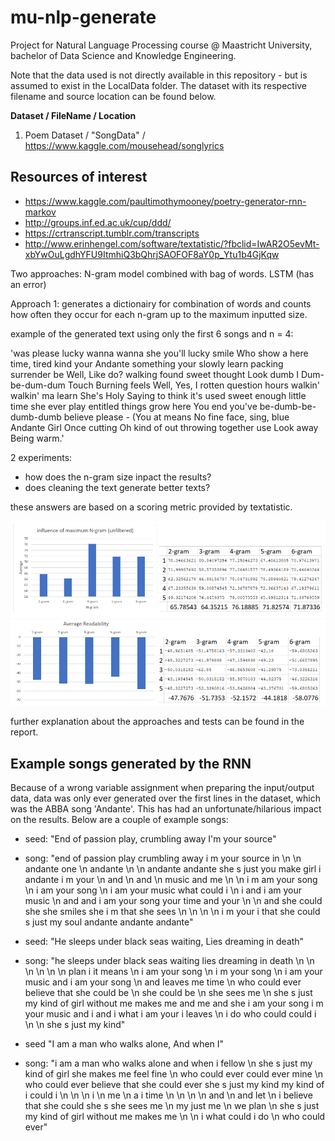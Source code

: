 # mu-nlp-generate
Project for Natural Language Processing course @ Maastricht University, bachelor of Data Science and Knowledge Engineering.

Note that the data used is not directly available in this repository - but is assumed to exist in the LocalData folder. The dataset with its respective filename and source location can be found below.

**Dataset / FileName / Location**
  
1. Poem Dataset / "SongData" / https://www.kaggle.com/mousehead/songlyrics

## Resources of interest
- https://www.kaggle.com/paultimothymooney/poetry-generator-rnn-markov
- http://groups.inf.ed.ac.uk/cup/ddd/
- https://crtranscript.tumblr.com/transcripts
- http://www.erinhengel.com/software/textatistic/?fbclid=IwAR2O5evMt-xbYwOuLgdhYFU9ItmhiQ3bQhrjSAOFOF8aY0p_Ytu1b4GjKqw

Two approaches:
N-gram model combined with bag of words.
LSTM (has an error)

Approach 1:
generates a dictionairy for combination of words and counts how often they occur for each n-gram up to the maximum inputted size.

example of the generated text using only the first 6 songs and n = 4:

'was please lucky wanna wanna she you'll lucky smile Who show a here time, tired kind your Andante something your slowly learn packing surrender be Well, Like do? walking found sweet thought Look dumb I Dum-be-dum-dum Touch Burning feels Well, Yes, I rotten question hours walkin' walkin' ma learn She's Holy Saying to think it's used sweet enough little time she ever play entitled things grow here You end you've be-dumb-be-dumb-dumb believe please - (You at means No fine face, sing, blue Andante Girl Once cutting Oh kind of out throwing together use Look away Being warm.'

2 experiments:
- how does the n-gram size inpact the results?
- does cleaning the text generate better texts?

these answers are based on a scoring metric provided by textatistic.

![Screenshot](unfiltered.PNG)
![Screenshot](filtered.PNG)

further explanation about the approaches and tests can be found in the report.

## Example songs generated by the RNN

Because of a  wrong variable assignment when preparing the input/output data, data was only ever generated over the first lines in the dataset, which was the ABBA song 'Andante'. This has had an unfortunate/hilarious impact on the results.
Below are a couple of example songs:

- seed: "End of passion play, crumbling away I'm your source"
- song: "end of passion play crumbling away i m your source in \\n \\n andante one \\n andante \\n \\n andante andante she s just you make girl i andante i m your \\n and \\n and \\n music and me \\n \\n i m am your song \\n i am your song \\n i am your music what could i \\n i and i am your music \\n and and i am your song your time and your \\n \\n and she could she she smiles she i m that she sees \\n \\n \\n \\n i m your i that she could s just my soul andante andante andante"


- seed: "He sleeps under black seas waiting, Lies dreaming in death"
- song: "he sleeps under black seas waiting lies dreaming in death \\n \\n \\n \\n \\n \\n plan i it means \\n i am your song \\n i m your song \\n i am your music and i am your song \\n and leaves me time \\n who could ever believe that she could be \\n she could be \\n she sees me \\n she s just my kind of girl without me makes me and me and she i am your song i m your music and i and i what i am your i leaves \\n i do who could could i \\n \\n she s just my kind"


- seed "I am a man who walks alone, And when I"
- song: "i am a man who walks alone and when i fellow \\n she s just my kind of girl she makes me feel fine \\n who could ever could ever mine \\n who could ever believe that she could ever she s just my kind my kind of i could i \\n \\n \\n i \\n me \\n a i time \\n \\n \\n \\n and \\n and let \\n i believe that she could she s she sees me \\n my just me \\n we plan \\n she s just my kind of girl without me makes me \\n \\n i what could i do \\n who could ever"
